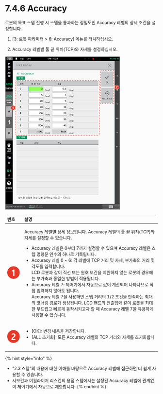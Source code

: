 # 7.4.6 Accuracy

로봇의 목표 스텝 진행 시 스텝을 통과하는 정밀도인 Accuracy 레벨의 상세 조건을 설정합니다.

1.	\[3: 로봇 파라미터 &gt; 6: Accuracy\] 메뉴를 터치하십시오.

2.	Accuracy 레벨별 툴 끝 위치\(TCP\)와 자세를 설정하십시오.

![](../../.gitbook/assets/image%20%28215%29.png)

<table>
  <thead>
    <tr>
      <th style="text-align:left">&#xBC88;&#xD638;</th>
      <th style="text-align:left">&#xC124;&#xBA85;</th>
    </tr>
  </thead>
  <tbody>
    <tr>
      <td style="text-align:left">
        <img src="../../.gitbook/assets/c1.png" alt/>
      </td>
      <td style="text-align:left">
        <p>Accuracy &#xB808;&#xBCA8;&#xBCC4; &#xC0C1;&#xC138; &#xC815;&#xBCF4;&#xC785;&#xB2C8;&#xB2E4;.
          Accuracy &#xB808;&#xBCA8;&#xC758; &#xD234; &#xB05D; &#xC704;&#xCE58;(TCP)&#xC640;
          &#xC790;&#xC138;&#xB97C; &#xC124;&#xC815;&#xD560; &#xC218; &#xC788;&#xC2B5;&#xB2C8;&#xB2E4;.</p>
        <ul>
          <li>Accuracy &#xB808;&#xBCA8;&#xC740; 0&#xBD80;&#xD130; 7&#xAE4C;&#xC9C0;
            &#xC124;&#xC815;&#xD560; &#xC218; &#xC788;&#xC73C;&#xBA70; Accuracy &#xB808;&#xBCA8;&#xC740;
            &#xC2A4;&#xD15D; &#xBA85;&#xB839;&#xBB38; &#xC778;&#xC218;&#xC758; &#xD558;&#xB098;&#xB85C;
            &#xAE30;&#xB85D;&#xB429;&#xB2C8;&#xB2E4;.</li>
          <li>Accuracy &#xB808;&#xBCA8; 0 ~ 6: &#xAC01; &#xB808;&#xBCA8;&#xC5D0; TCP
            &#xAC70;&#xB9AC; &#xBC0F; &#xC790;&#xC138;, &#xBD80;&#xAC00;&#xCD95;&#xC758;
            &#xAC70;&#xB9AC; &#xBC0F; &#xAC01;&#xB3C4;&#xB97C; &#xC785;&#xB825;&#xD569;&#xB2C8;&#xB2E4;.
            <br
            />LCD &#xB85C;&#xBD07;&#xACFC; &#xAC19;&#xC774; &#xC9C1;&#xC120; &#xB610;&#xB294;
            &#xC6D0;&#xD638; &#xBCF4;&#xAC04;&#xC744; &#xC9C0;&#xC6D0;&#xD558;&#xC9C0;
            &#xC54A;&#xB294; &#xB85C;&#xBD07;&#xC758; &#xACBD;&#xC6B0;&#xC5D0;&#xB294;
            &#xBD80;&#xAC00;&#xCD95;&#xACFC; &#xB3D9;&#xC77C;&#xD55C; &#xBC29;&#xBC95;&#xC774;
            &#xC801;&#xC6A9;&#xB429;&#xB2C8;&#xB2E4;.</li>
          <li>Accuracy &#xB808;&#xBCA8; 7: &#xC81C;&#xC5B4;&#xAE30;&#xC5D0;&#xC11C;
            &#xC790;&#xB3D9;&#xC73C;&#xB85C; &#xAC12;&#xC774; &#xACC4;&#xC0B0;&#xB418;&#xC5B4;
            &#xB098;&#xD0C0;&#xB098;&#xBBC0;&#xB85C; &#xC9C1;&#xC811; &#xC785;&#xB825;&#xD558;&#xC9C0;
            &#xC54A;&#xC544;&#xB3C4; &#xB429;&#xB2C8;&#xB2E4;.
            <br />Accuracy &#xB808;&#xBCA8; 7&#xC744; &#xC0AC;&#xC6A9;&#xD558;&#xBA74; &#xC2A4;&#xD15D;
            &#xAC70;&#xB9AC;&#xC758; 1/2 &#xC870;&#xAC74;&#xC744; &#xB9CC;&#xC871;&#xD558;&#xB294;
            &#xCD5C;&#xB300;&#xC758; &#xCF54;&#xB108;&#xB9C1; &#xACBD;&#xB85C;&#xAC00;
            &#xC0DD;&#xC131;&#xB429;&#xB2C8;&#xB2E4;. LCD &#xD578;&#xB4DC;&#xC758;
            &#xC9C4;&#xCD9C;&#xC785;&#xC640; &#xAC19;&#xC774; &#xB85C;&#xBD07;&#xC744;
            &#xCD5C;&#xB300;&#xD55C; &#xBD80;&#xB4DC;&#xB7FD;&#xACE0; &#xBE60;&#xB974;&#xAC8C;
            &#xB3D9;&#xC791;&#xC2DC;&#xD0A4;&#xACE0;&#xC790; &#xD560; &#xB54C; Accuracy
            &#xB808;&#xBCA8; 7&#xC744; &#xC720;&#xC6A9;&#xD558;&#xAC8C; &#xC0AC;&#xC6A9;&#xD560;
            &#xC218; &#xC788;&#xC2B5;&#xB2C8;&#xB2E4;.</li>
        </ul>
      </td>
    </tr>
    <tr>
      <td style="text-align:left">
        <img src="../../.gitbook/assets/c2.png" alt/>
      </td>
      <td style="text-align:left">
        <ul>
          <li>[OK]: &#xBCC0;&#xACBD; &#xB0B4;&#xC6A9;&#xC744; &#xC800;&#xC7A5;&#xD569;&#xB2C8;&#xB2E4;.</li>
          <li>[ALL &#xCD08;&#xAE30;&#xD654;]: &#xBAA8;&#xB4E0; Accuracy &#xB808;&#xBCA8;&#xC758;
            TCP &#xAC70;&#xB9AC;&#xC640; &#xC790;&#xC138;&#xB97C; &#xCD08;&#xAE30;&#xD654;&#xD569;&#xB2C8;&#xB2E4;.</li>
        </ul>
      </td>
    </tr>
  </tbody>
</table>

{% hint style="info" %}
* “2.3 스텝”의 내용에 대한 이해를 바탕으로 Accuracy 레벨에 접근하면 더 쉽게 사용할 수 있습니다.
* 서보건과 이퀄라이저 리스건의 용접 스텝에서는 설정된 Accuracy 레벨에 관계없이 제어기에서 자동으로 제한합니다.
{% endhint %}



